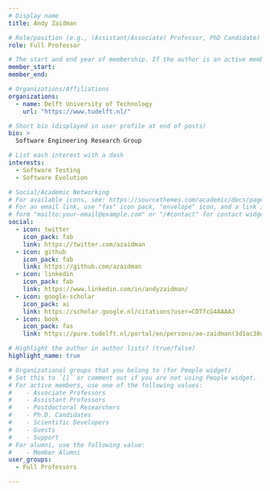 ```yaml
---
# Display name
title: Andy Zaidman

# Role/position (e.g., (Assistant/Associate) Professor, PhD Candidate)
role: Full Professor

# The start and end year of membership. If the author is an active member, leave member_end empty. Otherwise, fill in.
member_start: 
member_end: 

# Organizations/Affiliations
organizations:
  - name: Delft University of Technology
    url: "https://www.tudelft.nl/"

# Short bio (displayed in user profile at end of posts)
bio: >
  Software Engineering Research Group

# List each interest with a dash
interests:
  - Software Testing
  - Software Evolution

# Social/Academic Networking
# For available icons, see: https://sourcethemes.com/academic/docs/page-builder/#icons
# For an email link, use "fas" icon pack, "envelope" icon, and a link in the
# form "mailto:your-email@example.com" or "/#contact" for contact widget.
social:
  - icon: twitter
    icon_pack: fab
    link: https://twitter.com/azaidman
  - icon: github
    icon_pack: fab
    link: https://github.com/azaidman
  - icon: linkedin
    icon_pack: fab
    link: https://www.linkedin.com/in/andyzaidman/
  - icon: google-scholar
    icon_pack: ai
    link: https://scholar.google.nl/citations?user=CDTfcG4AAAAJ
  - icon: book
    icon_pack: fas
    link: https://pure.tudelft.nl/portal/en/persons/ae-zaidman(3d1ac38d-7304-44f4-bccb-087b6db66072)/publications.html

# Highlight the author in author lists? (true/false)
highlight_name: true

# Organizational groups that you belong to (for People widget)
# Set this to `[]` or comment out if you are not using People widget.
# For active members, use one of the following values: 
#    - Associate Professors
#    - Assistant Professors
#    - Postdoctoral Researchers
#    - Ph.D. Candidates
#    - Scientific Developers
#    - Guests
#    - Support
# For alumni, use the following value:
#    - Member Alumni
user_groups:
  - Full Professors

---
```

